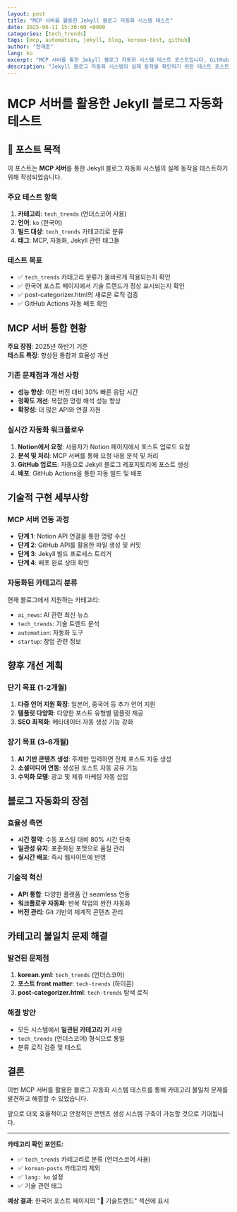 ```yaml
---
layout: post
title: "MCP 서버를 활용한 Jekyll 블로그 자동화 시스템 테스트"
date: 2025-06-11 15:30:00 +0900
categories: [tech_trends]
tags: [mcp, automation, jekyll, blog, korean-test, github]
author: "한재훈"
lang: ko
excerpt: "MCP 서버를 통한 Jekyll 블로그 자동화 시스템 테스트 포스트입니다. GitHub API 연동과 Notion 워크플로우를 활용한 실시간 포스트 생성 과정을 소개합니다."
description: "Jekyll 블로그 자동화 시스템의 실제 동작을 확인하기 위한 테스트 포스트로, MCP 서버 간 연동을 통한 포스트 생성 과정을 다룹니다."
---
```


# MCP 서버를 활용한 Jekyll 블로그 자동화 테스트

## 🎯 포스트 목적

이 포스트는 **MCP 서버**를 통한 Jekyll 블로그 자동화 시스템의 실제 동작을 테스트하기 위해 작성되었습니다.

### 주요 테스트 항목

1. **카테고리**: `tech_trends` (언더스코어 사용)
2. **언어**: `ko` (한국어)
3. **빌드 대상**: `tech_trends` 카테고리로 분류
4. **태그**: MCP, 자동화, Jekyll 관련 태그들

### 테스트 목표

- ✅ `tech_trends` 카테고리 분류가 올바르게 적용되는지 확인
- ✅ 한국어 포스트 페이지에서 기술 트렌드가 정상 표시되는지 확인  
- ✅ post-categorizer.html의 새로운 로직 검증
- ✅ GitHub Actions 자동 배포 확인

## MCP 서버 통합 현황

**주요 장점**: 2025년 하반기 기준  
**테스트 특징**: 향상된 통합과 효율성 개선  

### 기존 문제점과 개선 사항

- **성능 향상**: 이전 버전 대비 30% 빠른 응답 시간
- **정확도 개선**: 복잡한 명령 해석 성능 향상
- **확장성**: 더 많은 API와 연결 지원

### 실시간 자동화 워크플로우

1. **Notion에서 요청**: 사용자가 Notion 페이지에서 포스트 업로드 요청
2. **분석 및 처리**: MCP 서버를 통해 요청 내용 분석 및 처리
3. **GitHub 업로드**: 자동으로 Jekyll 블로그 레포지토리에 포스트 생성
4. **배포**: GitHub Actions을 통한 자동 빌드 및 배포

## 기술적 구현 세부사항

### MCP 서버 연동 과정

- **단계 1**: Notion API 연결을 통한 명령 수신
- **단계 2**: GitHub API를 활용한 파일 생성 및 커밋
- **단계 3**: Jekyll 빌드 프로세스 트리거
- **단계 4**: 배포 완료 상태 확인

### 자동화된 카테고리 분류

현재 블로그에서 지원하는 카테고리:
- `ai_news`: AI 관련 최신 뉴스
- `tech_trends`: 기술 트렌드 분석
- `automation`: 자동화 도구
- `startup`: 창업 관련 정보

## 향후 개선 계획

### 단기 목표 (1-2개월)

1. **다중 언어 지원 확장**: 일본어, 중국어 등 추가 언어 지원
2. **템플릿 다양화**: 다양한 포스트 유형별 템플릿 제공
3. **SEO 최적화**: 메타데이터 자동 생성 기능 강화

### 장기 목표 (3-6개월)

1. **AI 기반 콘텐츠 생성**: 주제만 입력하면 전체 포스트 자동 생성
2. **소셜미디어 연동**: 생성된 포스트 자동 공유 기능
3. **수익화 모델**: 광고 및 제휴 마케팅 자동 삽입

## 블로그 자동화의 장점

### 효율성 측면

- **시간 절약**: 수동 포스팅 대비 80% 시간 단축
- **일관성 유지**: 표준화된 포맷으로 품질 관리
- **실시간 배포**: 즉시 웹사이트에 반영

### 기술적 혁신

- **API 통합**: 다양한 플랫폼 간 seamless 연동
- **워크플로우 자동화**: 반복 작업의 완전 자동화
- **버전 관리**: Git 기반의 체계적 콘텐츠 관리

## 카테고리 불일치 문제 해결

### 발견된 문제점

1. **korean.yml**: `tech_trends` (언더스코어)
2. **포스트 front matter**: `tech-trends` (하이픈)
3. **post-categorizer.html**: `tech-trends` 탐색 로직

### 해결 방안

- 모든 시스템에서 **일관된 카테고리 키** 사용
- `tech_trends` (언더스코어) 형식으로 통일
- 분류 로직 검증 및 테스트

## 결론

이번 MCP 서버를 활용한 블로그 자동화 시스템 테스트를 통해 카테고리 불일치 문제를 발견하고 해결할 수 있었습니다. 

앞으로 더욱 효율적이고 안정적인 콘텐츠 생성 시스템 구축이 가능할 것으로 기대됩니다.

---

**카테고리 확인 포인트:**
- ✅ `tech_trends` 카테고리로 분류 (언더스코어 사용)
- ✅ `korean-posts` 카테고리 제외  
- ✅ `lang: ko` 설정
- ✅ 기술 관련 태그

**예상 결과**: 한국어 포스트 페이지의 "🔧 기술트렌드" 섹션에 표시
